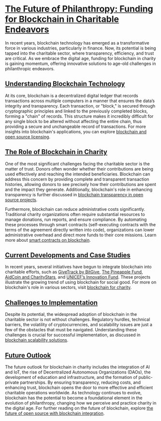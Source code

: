 # [The Future of Philanthropy: Funding for Blockchain in Charitable Endeavors](https://medium.com/the-future-of-philanthropy/the-future-of-philanthropy-funding-for-blockchain-in-charitable-endeavors-8329f593c304)

In recent years, blockchain technology has emerged as a transformative force in various industries, particularly in finance. Now, its potential is being tapped into the charitable sector, where transparency, efficiency, and trust are critical. As we embrace the digital age, funding for blockchain in charity is gaining momentum, offering innovative solutions to age-old challenges in philanthropic endeavors.

## [Understanding Blockchain Technology](https://www.ibm.com/blockchain/what-is-blockchain)

At its core, blockchain is a decentralized digital ledger that records transactions across multiple computers in a manner that ensures the data’s integrity and transparency. Each transaction, or "block," is secured through cryptographic principles and linked to the previously completed blocks, forming a "chain" of records. This structure makes it incredibly difficult for any single block to be altered without affecting the entire chain, thus providing a secure and unchangeable record of transactions. For more insights into blockchain's applications, you can explore [blockchain and open source licensing](https://www.license-token.com/wiki/blockchain-and-open-source-licensing).

## [The Role of Blockchain in Charity](https://www.forbes.com/sites/forbestechcouncil/2019/06/10/how-blockchain-technology-is-transforming-charity/)

One of the most significant challenges facing the charitable sector is the matter of trust. Donors often wonder whether their contributions are being used effectively and reaching the intended beneficiaries. Blockchain can address this concern by providing complete and transparent transaction histories, allowing donors to see precisely how their contributions are spent and the impact they generate. Additionally, blockchain's role in enhancing transparency is further discussed in [blockchain transparency in open source projects](https://www.license-token.com/wiki/blockchain-transparency-in-open-source-projects).

Furthermore, blockchain can reduce administrative costs significantly. Traditional charity organizations often require substantial resources to manage donations, run reports, and ensure compliance. By automating these processes through smart contracts (self-executing contracts with the terms of the agreement directly written into code), organizations can lower administrative overhead and direct more funds to their core missions. Learn more about [smart contracts on blockchain](https://www.license-token.com/wiki/smart-contracts-on-blockchain).

## [Current Developments and Case Studies](https://www.thegivingblock.com/post/crypto-philanthropy-what-are-the-real-benefits)

In recent years, several initiatives have begun to integrate blockchain into charitable efforts, such as [GiveTrack by BitGive](https://www.givetrack.org/), [The Pineapple Fund](https://pineapplefund.org/), [AidCoin and CharityStars](https://www.charitystars.com/), and [UNICEF’s Innovation Fund](https://www.unicef.org/innovation/blockchain). These projects illustrate the growing trend of using blockchain for social good. For more on blockchain's role in various sectors, visit [blockchain for charity](https://www.license-token.com/wiki/blockchain-for-charity).

## [Challenges to Implementation](https://www.weforum.org/agenda/2020/06/blockchain-charity-transparency-trust-commercial-companies/)

Despite its potential, the widespread adoption of blockchain in the charitable sector is not without challenges. Regulatory hurdles, technical barriers, the volatility of cryptocurrencies, and scalability issues are just a few of the obstacles that must be navigated. Understanding these challenges is crucial for successful implementation, as discussed in [blockchain scalability solutions](https://www.license-token.com/wiki/blockchain-scalability-solutions).

## [Future Outlook](https://www.worldbank.org/en/news/immersive-story/2021/03/11/blockchain-trust)

The future outlook for blockchain in charity includes the integration of AI and IoT, the rise of Decentralized Autonomous Organizations (DAOs), the development of education and infrastructure, and the formation of public-private partnerships. By ensuring transparency, reducing costs, and enhancing trust, blockchain opens the door to more effective and efficient charitable operations worldwide. As technology continues to evolve, blockchain has the potential to become a foundational element in the evolution of philanthropy, changing how we perceive and practice charity in the digital age. For further reading on the future of blockchain, explore [the future of open source with blockchain integration](https://www.license-token.com/wiki/the-future-of-open-source-with-blockchain-integration).